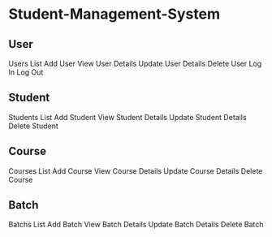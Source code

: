 # Student-Management-System

## User
Users List
Add User
View User Details
Update User Details
Delete User
Log In
Log Out

## Student
Students List
Add Student
View Student Details
Update Student Details
Delete Student

## Course
Courses List
Add Course
View Course Details
Update Course Details
Delete Course

## Batch
Batchs List
Add Batch
View Batch Details
Update Batch Details
Delete Batch
